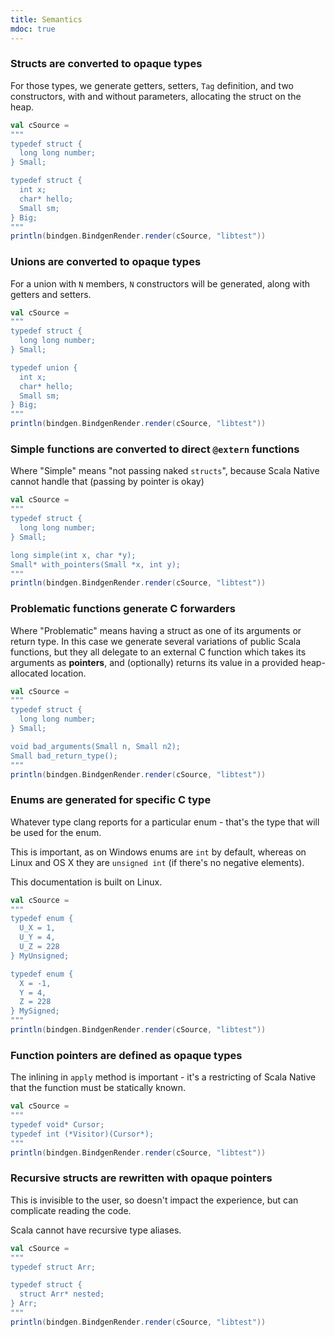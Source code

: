 ```yaml
---
title: Semantics 
mdoc: true
---
```


### Structs are converted to opaque types

For those types, we generate getters, setters, `Tag` definition, and two constructors, with and without parameters, allocating the struct on the heap.

```scala mdoc:passthrough
val cSource = 
"""
typedef struct {
  long long number;
} Small;

typedef struct {
  int x;
  char* hello;
  Small sm;
} Big;
"""
println(bindgen.BindgenRender.render(cSource, "libtest"))
```

### Unions are converted to opaque types

For a union with `N` members, `N` constructors will be generated,
along with getters and setters.

```scala mdoc:nest:passthrough
val cSource = 
"""
typedef struct {
  long long number;
} Small;

typedef union {
  int x;
  char* hello;
  Small sm;
} Big;
"""
println(bindgen.BindgenRender.render(cSource, "libtest"))
```

### Simple functions are converted to direct `@extern` functions

Where "Simple" means "not passing naked `structs`", because Scala Native cannot handle that (passing by pointer is okay)


```scala mdoc:nest:passthrough
val cSource = 
"""
typedef struct {
  long long number;
} Small;

long simple(int x, char *y);
Small* with_pointers(Small *x, int y);
"""
println(bindgen.BindgenRender.render(cSource, "libtest"))
```

### Problematic functions generate C forwarders

Where "Problematic" means having a struct as one of its arguments or return type.
In this case we generate several variations of public Scala functions,
but they all delegate to an external C function which takes its arguments as **pointers**, and (optionally) returns its value in a provided heap-allocated location.

```scala mdoc:nest:passthrough
val cSource = 
"""
typedef struct {
  long long number;
} Small;

void bad_arguments(Small n, Small n2);
Small bad_return_type();
"""
println(bindgen.BindgenRender.render(cSource, "libtest"))
```

### Enums are generated for specific C type

Whatever type clang reports for a particular enum - that's the type that will be
used for the enum.

This is important, as on Windows enums are `int` by default, whereas on Linux and OS X they are `unsigned int` (if there's no negative elements).

This documentation is built on Linux.

```scala mdoc:nest:passthrough
val cSource = 
"""
typedef enum {
  U_X = 1,
  U_Y = 4,
  U_Z = 228
} MyUnsigned;

typedef enum {
  X = -1,
  Y = 4,
  Z = 228
} MySigned;
"""
println(bindgen.BindgenRender.render(cSource, "libtest"))
```

### Function pointers are defined as opaque types

The inlining in `apply` method is important - it's a restricting of Scala Native 
that the function must be statically known.

```scala mdoc:nest:passthrough
val cSource = 
"""
typedef void* Cursor;
typedef int (*Visitor)(Cursor*);
"""
println(bindgen.BindgenRender.render(cSource, "libtest"))
```

### Recursive structs are rewritten with opaque pointers

This is invisible to the user, so doesn't impact the experience, but 
can complicate reading the code.

Scala cannot have recursive type aliases.

```scala mdoc:nest:passthrough
val cSource = 
"""
typedef struct Arr;

typedef struct {
  struct Arr* nested;
} Arr;
"""
println(bindgen.BindgenRender.render(cSource, "libtest"))
```
